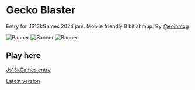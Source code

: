 # Gecko Blaster
Entry for JS13kGames 2024 jam. Mobile friendly 8 bit shmup.
By [@eoinmcg](https://twitter.com/eoinmcg)


 ![Banner](https://raw.githubusercontent.com/eoinmcg/gecko/main/promo/title.png "Banner")
 ![Banner](https://raw.githubusercontent.com/eoinmcg/gecko/main/promo/screenhot-1.png "Banner")
 ![Banner](https://raw.githubusercontent.com/eoinmcg/gecko/main/promo/screenhot-2.png "Banner")



## Play here
[Js13kGames entry](https://dev.js13kgames.com/2024/games/gecko-blaster)

[Latest version](https://eoinmcgrath.com/gecko)
